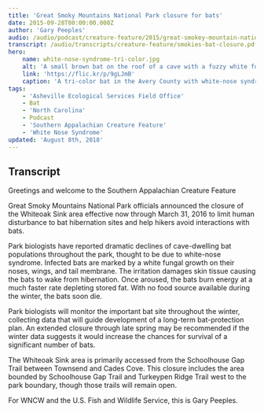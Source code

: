 ```yaml
---
title: 'Great Smoky Mountains National Park closure for bats'
date: 2015-09-28T00:00:00.000Z
author: 'Gary Peeples'
audio: /audio/podcast/creature-feature/2015/great-smokey-mountain-national-park-bat-closure.mp3
transcript: /audio/transcripts/creature-feature/smokies-bat-closure.pdf
hero:
    name: white-nose-syndrome-tri-color.jpg
    alt: 'A small brown bat on the roof of a cave with a fuzzy white fungus on its nose.'
    link: 'https://flic.kr/p/9gLJmB'
    caption: 'A tri-color bat in the Avery County with white-nose syndrome. Photo by Gabrielle Graeter, NCWRC.'
tags:
    - 'Asheville Ecological Services Field Office'
    - Bat
    - 'North Carolina'
    - Podcast
    - 'Southern Appalachian Creature Feature'
    - 'White Nose Syndrome'
updated: 'August 8th, 2018'
---
```


## Transcript

Greetings and welcome to the Southern Appalachian Creature Feature

Great Smoky Mountains National Park officials announced the closure of the Whiteoak Sink area effective now through March 31, 2016 to limit human disturbance to bat hibernation sites and help hikers avoid interactions with bats.

Park biologists have reported dramatic declines of cave-dwelling bat populations throughout the park, thought to be due to white-nose syndrome. Infected bats are marked by a white fungal growth on their noses, wings, and tail membrane. The irritation damages skin tissue causing the bats to wake from hibernation. Once aroused, the bats burn energy at a much faster rate depleting stored fat. With no food source available during the winter, the bats soon die.

Park biologists will monitor the important bat site throughout the winter, collecting data that will guide development of a long-term bat-protection plan. An extended closure through late spring may be recommended if the winter data suggests it would increase the chances for survival of a significant number of bats.

The Whiteoak Sink area is primarily accessed from the Schoolhouse Gap Trail between Townsend and Cades Cove. This closure includes the area bounded by Schoolhouse Gap Trail and Turkeypen Ridge Trail west to the park boundary, though those trails will remain open.

For WNCW and the U.S. Fish and Wildlife Service, this is Gary Peeples.